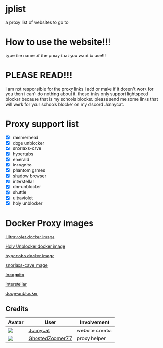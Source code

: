 # jplist
a proxy list of websites to go to 

# How to use the website!!! 
type the name of the proxy that you want to use!!! 

# PLEASE READ!!! 
i am not responsible for the proxy links i add or make if it dosen't work for you then i can't do nothing about it. these links only support lightspeed blocker because that is my schools blocker. please send me some links that will work for your schools blocker on my discord Jonnycat.

# Proxy support list
- [x] rammerhead
- [x] doge unblocker 
- [x] snorlaxs-cave
- [x] hypertabs  
- [x] emerald 
- [x] incognito 
- [x] phantom games  
- [x] shadow browser 
- [x] interstellar
- [x] dm-unblocker
- [x] shuttle
- [x] ultraviolet
- [x] holy unblocker

# Docker Proxy images 
[Ultraviolet docker image](https://hub.docker.com/r/diffusehyperion/ultraviolet)

[Holy Unblocker docker image](https://hub.docker.com/r/diffusehyperion/holyunblocker)

[hypertabs docker image](https://hub.docker.com/r/noahjam/hypertabs)

[snorlaxs-cave image](https://hub.docker.com/layers/jonnycat/pokecavewebsite/v1.1/images/sha256-053975d44474b1d86a2546cd087235c59527929405d67cc579bc7ce16eedbb3d?context=repo) 

[Incognito](https://hub.docker.com/r/jonnycat/nitoweb)

[interstellar](https://hub.docker.com/r/jonnycat/push92thebest)

[doge-unblocker](https://hub.docker.com/r/jonnycat/doge-unblockerv4)

## Credits

| Avatar | User | Involvement |
| ------ | ---- | ----------- | 
| ![](https://avatars.githubusercontent.com/u/107599365?v=64) | [Jonnycat](https://github.com/JonnycatMeow) | website creator
| ![](https://avatars.githubusercontent.com/u/121367528?s=64) | [GhostedZoomer77](https://github.com/Ishan877) | proxy helper
